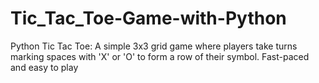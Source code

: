 # Tic_Tac_Toe-Game-with-Python
Python Tic Tac Toe: A simple 3x3 grid game where players take turns marking spaces with 'X' or 'O' to form a row of their symbol. Fast-paced and easy to play
